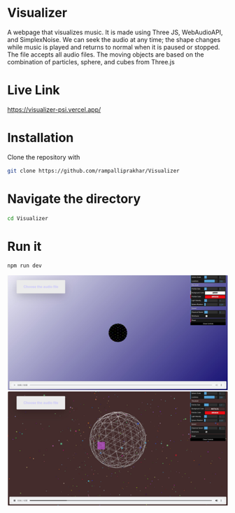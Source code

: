 # Visualizer
A webpage that visualizes music. It is made using Three JS, WebAudioAPI, and SimplexNoise. We can seek the audio at any time; the shape changes while music is played and returns to normal when it is paused or stopped. The file accepts all audio files.
The moving objects are based on the combination of particles, sphere, and cubes from Three.js

# Live Link
https://visualizer-psi.vercel.app/

# Installation
Clone the repository with
```bash
git clone https://github.com/rampalliprakhar/Visualizer
```

# Navigate the directory
```bash
cd Visualizer
```
# Run it 
```bash  
npm run dev
```

![alt text](Visualize_Start.jpg)
![alt text](Visualize_Play.jpg)